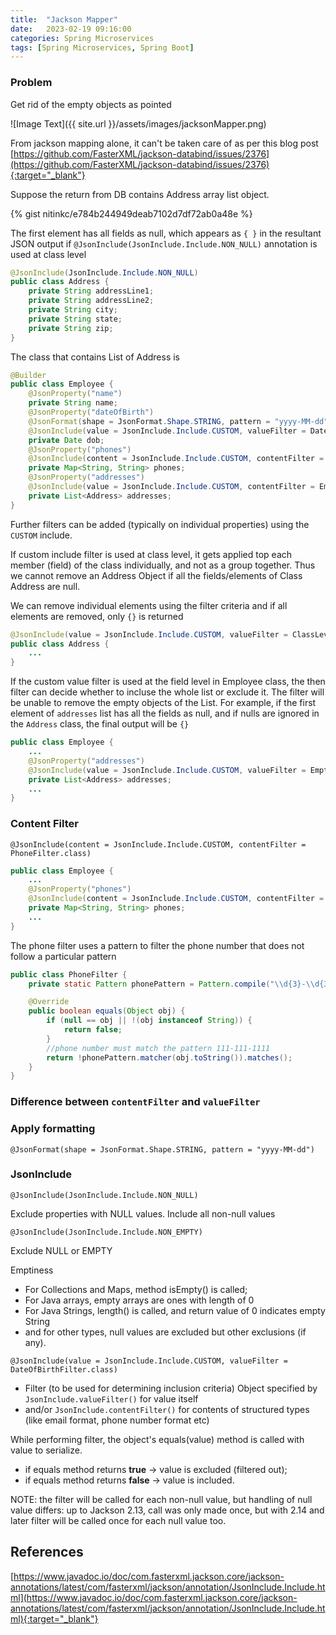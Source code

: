 ```yaml
---
title:  "Jackson Mapper"
date:   2023-02-19 09:16:00
categories: Spring Microservices
tags: [Spring Microservices, Spring Boot]
---
```


### Problem 
Get rid of the empty objects as pointed

![Image Text]({{ site.url }}/assets/images/jacksonMapper.png)

From jackson mapping alone, it can't be taken care of as per this blog post [https://github.com/FasterXML/jackson-databind/issues/2376](https://github.com/FasterXML/jackson-databind/issues/2376){:target="_blank"}

Suppose the return from DB contains Address array list object. 

{% gist nitinkc/e784b244949deab7102d7df72ab0a48e %}

The first element has all fields as null,
which appears as `{ }` in the resultant JSON output if `@JsonInclude(JsonInclude.Include.NON_NULL)` annotation is used at class level

```java
@JsonInclude(JsonInclude.Include.NON_NULL)
public class Address {
    private String addressLine1;
    private String addressLine2;
    private String city;
    private String state;
    private String zip;
}
```

The class that contains List of Address is 

```java
@Builder
public class Employee {
    @JsonProperty("name")
    private String name;
    @JsonProperty("dateOfBirth")
    @JsonFormat(shape = JsonFormat.Shape.STRING, pattern = "yyyy-MM-dd")
    @JsonInclude(value = JsonInclude.Include.CUSTOM, valueFilter = DateOfBirthFilter.class)
    private Date dob;
    @JsonProperty("phones")
    @JsonInclude(content = JsonInclude.Include.CUSTOM, contentFilter = PhoneFilter.class)
    private Map<String, String> phones;
    @JsonProperty("addresses")
    @JsonInclude(value = JsonInclude.Include.CUSTOM, contentFilter = EmptyListFilter.class)
    private List<Address> addresses;
}
```

Further filters can be added (typically on individual properties) using the `CUSTOM` include. 

If custom include filter is used at class level, it gets applied top each member (field) of the class individually, and not as a group together.
Thus we cannot remove an Address Object if all the fields/elements of Class Address are null. 

We can remove individual elements using the filter criteria and if all elements are removed, only `{}` is returned

```java
@JsonInclude(value = JsonInclude.Include.CUSTOM, valueFilter = ClassLevelFilter.class)
public class Address {
    ...
}
```

If the custom value filter is used at the field level in Employee class, the then filter can decide whether to incluse the whole list or exclude it. The filter will be unable to 
remove the empty objects of the List. For example, if the first element of `addresses` list has all the fields as null, and if nulls are ignored in the `Address` class, the final output will be `{}`
```java
public class Employee {
    ...
    @JsonProperty("addresses")
    @JsonInclude(value = JsonInclude.Include.CUSTOM, valueFilter = EmptyListFilter.class)
    private List<Address> addresses;
    ...
}
```

### Content Filter

`@JsonInclude(content = JsonInclude.Include.CUSTOM, contentFilter = PhoneFilter.class)`

```java
public class Employee {
    ...
    @JsonProperty("phones")
    @JsonInclude(content = JsonInclude.Include.CUSTOM, contentFilter = PhoneFilter.class)
    private Map<String, String> phones;
    ...
}
```

The phone filter uses a pattern to filter the phone number that does not follow a particular pattern
```java
public class PhoneFilter {
    private static Pattern phonePattern = Pattern.compile("\\d{3}-\\d{3}-\\d{4}");//111-111-1111

    @Override
    public boolean equals(Object obj) {
        if (null == obj || !(obj instanceof String)) {
            return false;
        }
        //phone number must match the pattern 111-111-1111
        return !phonePattern.matcher(obj.toString()).matches();
    }
}
```

### Difference between `contentFilter` and `valueFilter`

### Apply formatting
`@JsonFormat(shape = JsonFormat.Shape.STRING, pattern = "yyyy-MM-dd")`

### JsonInclude

`@JsonInclude(JsonInclude.Include.NON_NULL)`

Exclude properties with NULL values. Include all non-null values

`@JsonInclude(JsonInclude.Include.NON_EMPTY)`

Exclude NULL or EMPTY

Emptiness 
  * For Collections and Maps, method isEmpty() is called;
  * For Java arrays, empty arrays are ones with length of 0
  * For Java Strings, length() is called, and return value of 0 indicates empty String
  * and for other types, null values are excluded but other exclusions (if any).


`@JsonInclude(value = JsonInclude.Include.CUSTOM, valueFilter = DateOfBirthFilter.class)`

* Filter (to be used for determining inclusion criteria) Object specified by `JsonInclude.valueFilter()` for value itself
* and/or `JsonInclude.contentFilter()` for contents of structured types (like email format, phone number format etc)

While performing filter, the object's equals(value) method is called with value to serialize.
 * if equals method returns **true**   -> value is excluded (filtered out); 
 * if equals method returns **false**  -> value is included.


NOTE: the filter will be called for each non-null value, but handling of null value differs: up to Jackson 2.13, 
call was only made once, but with 2.14 and later filter will be called once for each null value too.

## References

[https://www.javadoc.io/doc/com.fasterxml.jackson.core/jackson-annotations/latest/com/fasterxml/jackson/annotation/JsonInclude.Include.html](https://www.javadoc.io/doc/com.fasterxml.jackson.core/jackson-annotations/latest/com/fasterxml/jackson/annotation/JsonInclude.Include.html){:target="_blank"}